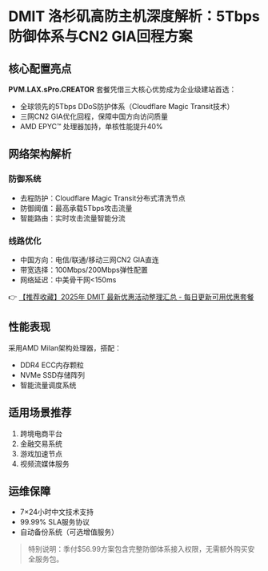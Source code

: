 # DMIT 洛杉矶高防主机深度解析：5Tbps防御体系与CN2 GIA回程方案

## 核心配置亮点
**PVM.LAX.sPro.CREATOR** 套餐凭借三大核心优势成为企业级建站首选：
- 全球领先的5Tbps DDoS防护体系（Cloudflare Magic Transit技术）
- 三网CN2 GIA优化回程，保障中国方向访问质量
- AMD EPYC™ 处理器加持，单核性能提升40%

## 网络架构解析
### 防御系统
- 去程防护：Cloudflare Magic Transit分布式清洗节点
- 防御阈值：最高承载5Tbps攻击流量
- 智能路由：实时攻击流量智能分流

### 线路优化
- 中国方向：电信/联通/移动三网CN2 GIA直连
- 带宽选择：100Mbps/200Mbps弹性配置
- 网络延迟：中美骨干网<150ms

👉 [【推荐收藏】2025年 DMIT 最新优惠活动整理汇总 - 每日更新可用优惠套餐](https://bit.ly/dmit_coupon)

## 性能表现
采用AMD Milan架构处理器，搭配：
- DDR4 ECC内存颗粒
- NVMe SSD存储阵列
- 智能流量调度系统

## 适用场景推荐
1. 跨境电商平台
2. 金融交易系统
3. 游戏加速节点
4. 视频流媒体服务

## 运维保障
- 7×24小时中文技术支持
- 99.99% SLA服务协议
- 自动备份系统（可选增值服务）

> 特别说明：季付$56.99方案包含完整防御体系接入权限，无需额外购买安全服务包。